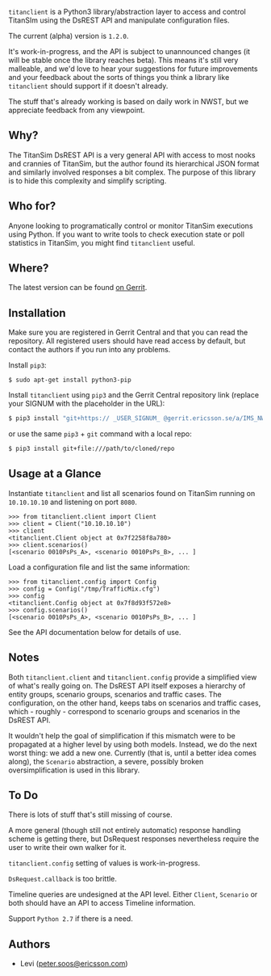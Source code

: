 `titanclient` is a Python3 library/abstraction layer to access and
control TitanSIm using the DsREST API and manipulate configuration
files.

The current (alpha) version is `1.2.0`.

It's work-in-progress, and the API is subject to unannounced changes
(it will be stable once the library reaches beta). This means it's
still very malleable, and we'd love to hear your suggestions for
future improvements and your feedback about the sorts of things you
think a library like `titanclient` should support if it doesn't
already.

The stuff that's already working is based on daily work in NWST, but
we appreciate feedback from any viewpoint.

Why?
----

The TitanSim DsREST API is a very general API with access to most
nooks and crannies of TitanSim, but the author found its hierarchical
JSON format and similarly involved responses a bit complex. The
purpose of this library is to hide this complexity and simplify
scripting.

Who for?
--------

Anyone looking to programatically control or monitor TitanSim
executions using Python. If you want to write tools to check execution
state or poll statistics in TitanSim, you might find `titanclient`
useful.

Where?
------

The latest version can be found [on Gerrit](https://gerrit.ericsson.se/#/admin/projects/IMS_NWST_ETH/py-titanclient).

Installation
------------

Make sure you are registered in Gerrit Central and that you can read
the repository. All registered users should have read access by
default, but contact the authors if you run into any problems.

Install `pip3`:

```
$ sudo apt-get install python3-pip
```

Install `titanclient` using `pip3` and the Gerrit Central repository
link (replace your SIGNUM with the placeholder in the URL):


```bash
$ pip3 install "git+https:// _USER_SIGNUM_ @gerrit.ericsson.se/a/IMS_NWST_ETH/py-titanclient@0.1.9a1"
```

or use the same `pip3` + `git` command with a local repo:

```bash
$ pip3 install git+file:///path/to/cloned/repo
```

Usage at a Glance
-----------------

Instantiate `titanclient` and list all scenarios found on TitanSim
running on `10.10.10.10` and listening on port `8080`.

```
>>> from titanclient.client import Client
>>> client = Client("10.10.10.10")
>>> client
<titanclient.Client object at 0x7f2258f8a780>
>>> client.scenarios()
[<scenario 0010PsPs_A>, <scenario 0010PsPs_B>, ... ]
```

Load a configuration file and list the same information:

```
>>> from titanclient.config import Config
>>> config = Config("/tmp/TrafficMix.cfg")
>>> config
<titanclient.Config object at 0x7f8d93f572e8>
>>> config.scenarios()
[<scenario 0010PsPs_A>, <scenario 0010PsPs_B>, ... ]
```

See the API documentation below for details of use.

Notes
-----------------

Both `titanclient.client` and `titanclient.config` provide a
simplified view of what's really going on. The DsREST API itself
exposes a hierarchy of entity groups, scenario groups, scenarios and
traffic cases. The configuration, on the other hand, keeps tabs on
scenarios and traffic cases, which - roughly - correspond to scenario
groups and scenarios in the DsREST API.

It wouldn't help the goal of simplification if this mismatch were to
be propagated at a higher level by using both models. Instead, we do
the next worst thing: we add a new one. Currently (that is, until a
better idea comes along), the `Scenario` abstraction, a severe,
possibly broken oversimplification is used in this library.

To Do
-----------

There is lots of stuff that's still missing of course.

A more general (though still not entirely automatic) response handling
scheme is getting there, but DsRequest responses nevertheless require
the user to write their own walker for it.

`titanclient.config` setting of values is work-in-progress.

`DsRequest.callback` is too brittle.

Timeline queries are undesigned at the API level. Either `Client`,
`Scenario` or both should have an API to access Timeline information.

Support `Python 2.7` if there is a need.

Authors
-------

- Levi (peter.soos@ericsson.com)
